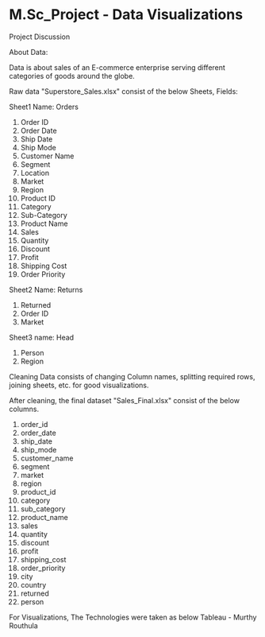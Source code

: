 # M.Sc_Project - Data Visualizations

Project Discussion

About Data:

Data is about sales of an E-commerce enterprise serving different categories of goods around the globe.

Raw data "Superstore_Sales.xlsx" consist of the below Sheets, Fields:

Sheet1 Name: Orders
1. Order ID
2. Order Date
3. Ship Date
4. Ship Mode
5. Customer Name
6. Segment
7. Location
8. Market
9. Region
10. Product ID
11. Category
12. Sub-Category
13. Product Name
14. Sales
15. Quantity
16. Discount
17. Profit
18. Shipping Cost
19. Order Priority

Sheet2 Name: Returns
1. Returned
2. Order ID
3. Market

Sheet3 name: Head
1. Person
2. Region

Cleaning Data consists of changing Column names, splitting required rows, joining sheets, etc. for good visualizations.

After cleaning, the final dataset "Sales_Final.xlsx" consist of the below columns.

1. order_id
2. order_date
3. ship_date
4. ship_mode
5. customer_name
6. segment
7. market
8. region
9. product_id
10. category
11. sub_category
12. product_name
13. sales
14. quantity
15. discount
16. profit
17. shipping_cost
18. order_priority
19. city
20. country
21. returned
22. person

For Visualizations, The Technologies were taken as below
Tableau - Murthy Routhula

